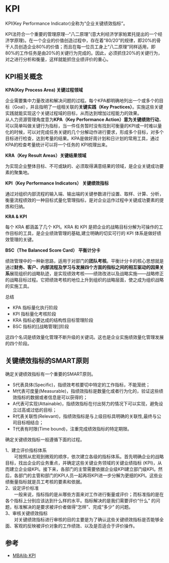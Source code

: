 # KPI
KPI(Key Performance Indicator)全称为“企业关键绩效指标”。

KPI法符合一个重要的管理原理--“八二原理”(意大利经济学家帕累托提出的一个经济学原理)。在一个企业的价值创造过程中，存在着“80/20”的规律，即20%的骨干人员创造企业80%的价值；而且在每一位员工身上“八二原理”同样适用，即 80%的工作任务是由20%的关键行为完成的。因此，必须抓住20%的关键行为，对之进行分析和衡量，这样就能抓住业绩评价的重心。

## KPI相关概念

**KPA(Key Process Area) 关键过程领域**  

企业需要集中力量改进和解决问题的过程。每个KPA都明确地列出一个或多个的目标（Goal），并且指明了一组相关联的**关键实践（Key Practices）**。实施这些关键实践就能实现这个关键过程域的目标，从而达到增加过程能力的效果。  
从人力资源管理角度意为**KPA（Key Performance Action）**意为**关键绩效行动**，可以简单叫做关键行为指标，当一件任务暂时没有找到可衡量的KPI或一时难以量化的时候，可以对完成任务关键的几个分解动作进行要求，形成多个目标，对多个目标进行检查，达到考量的结果。KPA是做好周计划和日计划的常用工具，通过KPA的检查考量统计可以将一个任务的 KPI梳理出来。

**KRA（Key Result Areas）关键结果领域**

为实现企业整体目标、不可或缺的、必须取得满意结果的领域，是企业关键成功要素的聚集地。

**KPI（Key Performance Indicators） 关键绩效指标**

通过对组织内部流程的输入端、输出端的关键参数进行设置、取样、计算、分析，衡量流程绩效的一种目标式量化管理指标，是对企业运作过程中关键成功要素的提炼和归纳。

**KRA & KPI**

每个 KRA 都涵盖了几个 KPI。KRA 和 KPI 是把企业的战略目标分解为可操作的工作目标的工具，是企业绩效管理的基础,建立明确的切实可行的 KPI 体系是做好绩效管理的关键。

**BSC（The Balanced Score Card） 平衡计分卡**

绩效管理中的一种新思路，适用于对部门的**团队考核**。平衡计分卡的核心思想就是通过**财务、客户、内部流程及学习与发展四个方面的指标之间的相互驱动的因果关系**展现组织的战略轨迹，是实现绩效考核——绩效改进以及战略实施——战略修正的战略目标过程。它把绩效考核的地位上升到组织的战略层面，使之成为组织战略的实施工具。

总结

* KPA 指标量化执行阶段
* KPI 指标量化考核阶段
* KRA 指标必要达成的结构性目标管理阶段
* BSC 指标的[[战略管理]]阶段

这四个名词是绩效量化管理不断升级的关键词。这也是企业实施绩效量化管理发展的四个阶段。

## 关键绩效指标的SMART原则
确定关键绩效指标有一个重要的SMART原则。

* S代表具体(Specific)，指绩效考核要切中特定的工作指标，不能笼统；
* M代表可度量(Measurable)，指绩效指标是数量化或者行为化的，验证这些绩效指标的数据或者信息是可以获得的；
* A代表可实现(Attainable)，指绩效指标在付出努力的情况下可以实现，避免设立过高或过低的目标；
* R代表关联性(Relevant)，指绩效指标是与上级目标具明确的关联性,最终与公司目标相结合；
* T代表有时限(Time bound)，注重完成绩效指标的特定期限。

确定关键绩效指标一般遵循下面的过程。

1、建立评价指标体系  
　　可按照从宏观到微观的顺序，依次建立各级的指标体系。首先明确企业的战略目标，找出企业的业务重点，并确定这些关键业务领域的关键业绩指标 (KPI)，从而建立企业级KPI。接下来，各部门的主管需要依据企业级KPI建立部门级KPI。然后，各部门的主管和部门的KPI人员一起再将KPI进一步分解为更细的KPI。这些业绩衡量指标就是员工考核的要素和依据。  
2、设定评价标准  
　　一般来说，指标指的是从哪些方面来对工作进行衡量或评价；而标准指的是在各个指标上分别应该达到什么样的水平。指标解决的是我们需要评价“什么” 的问题，标准解决的是要求被评价者做得“怎样”、完成“多少” 的问题。  
3、审核关键绩效指标  
　　对关键绩效指标进行审核的目的主要是为了确认这些关键绩效指标是否能够全面、客观的反映被评价对象的工作绩效、以及是否适合于评价操作。
　　
## 参考
* [MBAlib KPI](https://wiki.mbalib.com/wiki/KPI)